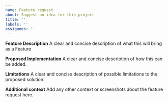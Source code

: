 ```yaml
---
name: Feature request
about: Suggest an idea for this project
title: ''
labels: ''
assignees: ''
---
```


**Feature Description**
A clear and concise description of what this will bring as a Feature

**Proposed Implementation**
A clear and concise description of how this can be added.

**Limitations**
A clear and concise description of possible limitations to the proposed solution.

**Additional context**
Add any other context or screenshots about the feature request here.
